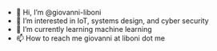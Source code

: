 - 👋 Hi, I’m @giovanni-liboni
- 👀 I’m interested in IoT, systems design, and cyber security
- 🌱 I’m currently learning machine learning 
- 📫 How to reach me giovanni at liboni dot me

<!---
giovanni-liboni/giovanni-liboni is a ✨ special ✨ repository because its `README.md` (this file) appears on your GitHub profile.
You can click the Preview link to take a look at your changes.
--->
